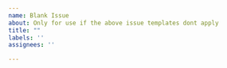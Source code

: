 ```yaml
---
name: Blank Issue
about: Only for use if the above issue templates dont apply
title: ""
labels: ''
assignees: ''

---
```



